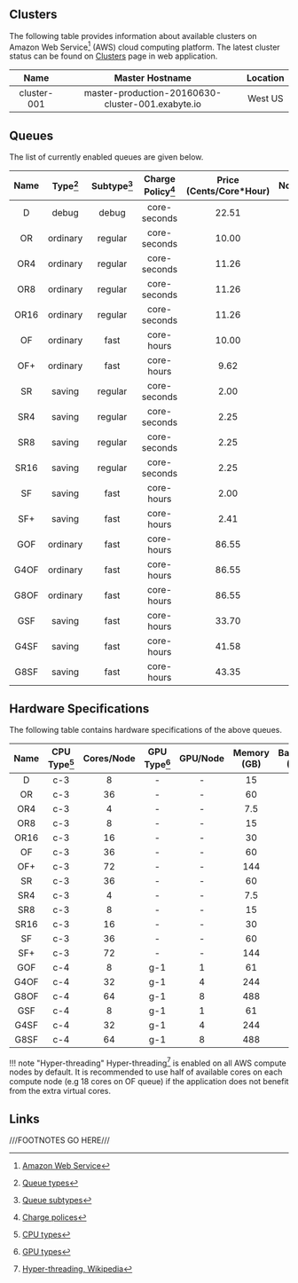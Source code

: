 ## Clusters

The following table provides information about available clusters on Amazon Web Service[^1] (AWS) cloud computing platform. The latest cluster status can be found on <a href="https://platform.exabyte.io/clusters" target="_blank">Clusters</a> page in web application.

| Name        | Master Hostname                                   | Location |
| :---:       | :---:                                             | :---:    |
| cluster-001 | master-production-20160630-cluster-001.exabyte.io | West US  |

## Queues

The list of currently enabled queues are given below.

| Name  | Type[^2] | Subtype[^3] | Charge Policy[^4] | Price (Cents/Core*Hour) | Nodes/Job | Max Nodes |
| :---: | :---:    | :---:       | :---:             | :---:                   | :---:     | :---:     |
| D     | debug    | debug       | core-seconds      | 22.51                   | 1         | 10        |
| OR    | ordinary | regular     | core-seconds      | 10.00                   | 1         | 10        |
| OR4   | ordinary | regular     | core-seconds      | 11.26                   | 1         | 20        |
| OR8   | ordinary | regular     | core-seconds      | 11.26                   | 1         | 20        |
| OR16  | ordinary | regular     | core-seconds      | 11.26                   | 1         | 20        |
| OF    | ordinary | fast        | core-hours        | 10.00                   | &le;50    | 100       |
| OF+   | ordinary | fast        | core-hours        | 9.62                    | &le;50    | 10        |
| SR    | saving   | regular     | core-seconds      | 2.00                    | 1         | 10        |
| SR4   | saving   | regular     | core-seconds      | 2.25                    | 1         | 20        |
| SR8   | saving   | regular     | core-seconds      | 2.25                    | 1         | 20        |
| SR16  | saving   | regular     | core-seconds      | 2.25                    | 1         | 20        |
| SF    | saving   | fast        | core-hours        | 2.00                    | &le;50    | 100       |
| SF+   | saving   | fast        | core-hours        | 2.41                    | &le;50    | 10        |
| GOF   | ordinary | fast        | core-hours        | 86.55                   | &le;50    | 10        |
| G4OF  | ordinary | fast        | core-hours        | 86.55                   | &le;50    | 10        |
| G8OF  | ordinary | fast        | core-hours        | 86.55                   | &le;50    | 10        |
| GSF   | saving   | fast        | core-hours        | 33.70                   | &le;50    | 10        |
| G4SF  | saving   | fast        | core-hours        | 41.58                   | &le;50    | 10        |
| G8SF  | saving   | fast        | core-hours        | 43.35                   | &le;50    | 10        |

## Hardware Specifications

The following table contains hardware specifications of the above queues. 

| Name  | CPU Type[^5] | Cores/Node | GPU Type[^6] | GPU/Node | Memory (GB) | Bandwidth (Gbps) |
| :---: | :---:        | :---:      | :---:        | :---:    | :---:       | :---:            |
| D     | c-3          | 8          | -            | -        | 15          | &le;10           |
| OR    | c-3          | 36         | -            | -        | 60          | &le;10           |
| OR4   | c-3          | 4          | -            | -        | 7.5         | &le;10           |
| OR8   | c-3          | 8          | -            | -        | 15          | &le;10           |
| OR16  | c-3          | 16         | -            | -        | 30          | &le;10           |
| OF    | c-3          | 36         | -            | -        | 60          | 10               |
| OF+   | c-3          | 72         | -            | -        | 144         | 25               |
| SR    | c-3          | 36         | -            | -        | 60          | 10               |
| SR4   | c-3          | 4          | -            | -        | 7.5         | &le;10           |
| SR8   | c-3          | 8          | -            | -        | 15          | &le;10           |
| SR16  | c-3          | 16         | -            | -        | 30          | &le;10           |
| SF    | c-3          | 36         | -            | -        | 60          | 10               |
| SF+   | c-3          | 72         | -            | -        | 144         | 25               |
| GOF   | c-4          | 8          | g-1          | 1        | 61          | 10               |
| G4OF  | c-4          | 32         | g-1          | 4        | 244         | 10               |
| G8OF  | c-4          | 64         | g-1          | 8        | 488         | 25               |
| GSF   | c-4          | 8          | g-1          | 1        | 61          | 10               |
| G4SF  | c-4          | 32         | g-1          | 4        | 244         | 10               |
| G8SF  | c-4          | 64         | g-1          | 8        | 488         | 25               |


!!! note "Hyper-threading"
    Hyper-threading[^7] is enabled on all AWS compute nodes by default. It is recommended to use half of available cores on each compute node (e.g 18 cores on OF queue) if the application does not benefit from the extra virtual cores.

## Links

[^1]: [Amazon Web Service](https://aws.amazon.com/)

[^2]: [Queue types](/infrastructure/resource/queues/#types)

[^3]: [Queue subtypes](/infrastructure/resource/queues/#subtypes)

[^4]: [Charge polices](/infrastructure/resource/queues/#charge-policies)

[^5]: [CPU types](overview/#cpu-types)

[^6]: [GPU types](overview/#gpu-types)

[^7]: [Hyper-threading, Wikipedia](https://en.wikipedia.org/wiki/Hyper-threading)

///FOOTNOTES GO HERE///
